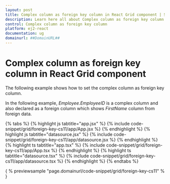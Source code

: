 ```yaml
---
layout: post
title: Complex column as foreign key column in React Grid component | Syncfusion
description: Learn here all about Complex column as foreign key column in Syncfusion React Grid component of Syncfusion Essential JS 2 and more.
control: Complex column as foreign key column 
platform: ej2-react
documentation: ug
domainurl: ##DomainURL##
---
```


# Complex column as foreign key column in React Grid component

The following example shows how to set the complex column as foreign key column.

In the following example, *Employee.EmployeeID* is a complex column and also declared as a foreign column which shows *FirstName* column from foreign data.

{% tabs %}
{% highlight js tabtitle="app.jsx" %}
{% include code-snippet/grid/foreign-key-cs11/app/App.jsx %}
{% endhighlight %}
{% highlight js tabtitle="datasource.jsx" %}
{% include code-snippet/grid/foreign-key-cs11/app/datasource.jsx %}
{% endhighlight %}
{% highlight ts tabtitle="app.tsx" %}
{% include code-snippet/grid/foreign-key-cs11/app/App.tsx %}
{% endhighlight %}
{% highlight ts tabtitle="datasource.tsx" %}
{% include code-snippet/grid/foreign-key-cs11/app/datasource.tsx %}
{% endhighlight %}
{% endtabs %}

{ % previewsample "page.domainurl/code-snippet/grid/foreign-key-cs11" % }